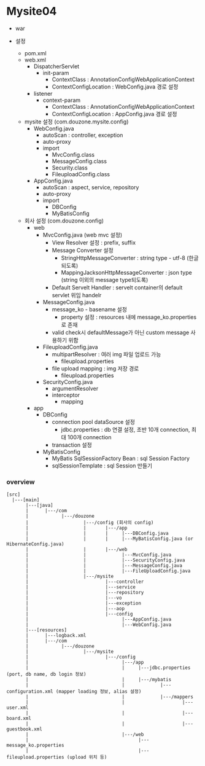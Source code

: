 # Mysite04

* war

* 설정
	* pom.xml
	* web.xml
		* DispatcherServlet
			* init-param
				* ContextClass : AnnotationConfigWebApplicationContext
				* ContextConfigLocation : WebConfig.java 경로 설정
		* listener
			* context-param
				* ContextClass : AnnotationConfigWebApplicationContext
				* ContextConfigLocation : AppConfig.java 경로 설정
	* mysite 설정 (com.douzone.mysite.config)
		* WebConfig.java
			* autoScan : controller, exception
			* auto-proxy
			* import 
				* MvcConfig.class
				* MessageConfig.class
				* Security.class
				* FileuploadConfig.class
		* AppConfig.java
			* autoScan : aspect, service, repository
			* auto-proxy 
			* import
				* DBConfig
				* MyBatisConfig
	* 회사 설정 (com.douzone.config)
		* web
			* MvcConfig.java (web mvc 설정)
				* View Resolver 설정 : prefix, suffix
				* Message Converter 설정
					* StringHttpMessageConverter : string type - utf-8 (한글 되도록)
					* MappingJacksonHttpMessageConverter : json type (string 이외의 message type되도록)
				* Default Servelt Handler : servelt container의 default servlet 위임 handelr
			* MessageConfig.java
				* message_ko - basename 설정
					* property 설정 : resources 내에 message_ko.properties로 존재
				* valid check시 defaultMessage가 아닌 custom message 사용하기 위함
			* FileuploadConfig.java
				* multipartResolver : 여러 img 파일 업로드 가능
					* fileupload.properties
				* file upload mapping : img 저장 경로 
					* fileupload.properties
			* SecurityConfig.java
				* argumentResolver
				* interceptor
					* mapping
		* app
			* DBConfig
				* connection pool dataSource 설정
					* jdbc.properties :  db 연결 설정, 초반 10개 connection, 최대 100개 connection
				* transaction 설정
			* MyBatisConfig
				* MyBatis SqlSessionFactory Bean : sql Session Factory
				* sqlSessionTemplate : sql Session 만들기
			
### overview

```
[src]
  |---[main]
       |---[java]
       |      |---/com
       |            |---/douzone
       |                    |---/config (회사의 config)
       |                    |       |---/app
       |                    |       |     |---DBConfig.java
       |                    |       |     |---MyBatisConfig.java (or HibernateConfig.java)
       |                    |       |---/web
       |                    |             |---MvcConfig.java
       |                    |             |---SecurityConfig.java
       |                    |             |---MessageConfig.java
       |                    |             |---FileUploadConfig.java
       |                    |---/mysite
       |                            |---controller
       |                            |---service
       |                            |---repository
       |                            |---vo
       |                            |---exception
       |                            |---aop
       |                            |---config
       |                                  |---AppConfig.java
       |                                  |---WebConfig.java
       |---[resources]
       |      |---logback.xml
       |      |---/com
       |            |---/douzone
       |                    |---/mysite
       |                            |---/config
       |                                  |---/app
       |                                  |     |---jdbc.properties (port, db name, db login 정보)
       |                                  |     |---/mybatis
       |                                  |             |---configuration.xml (mapper loading 정보, alias 설정)
       |                                  |             |---/mappers
       |                                  |                     |---user.xml
       |                                  |                     |---board.xml
       |                                  |                     |---guestbook.xml
       |                                  |---/web
       |                                        |---message_ko.properties
       |                                        |---fileupload.properties (upload 위치 등)
```